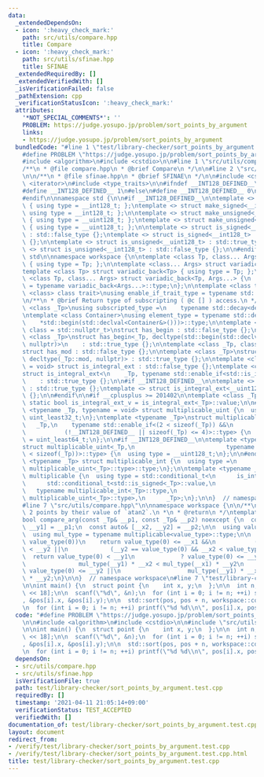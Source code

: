 ```yaml
---
data:
  _extendedDependsOn:
  - icon: ':heavy_check_mark:'
    path: src/utils/compare.hpp
    title: Compare
  - icon: ':heavy_check_mark:'
    path: src/utils/sfinae.hpp
    title: SFINAE
  _extendedRequiredBy: []
  _extendedVerifiedWith: []
  _isVerificationFailed: false
  _pathExtension: cpp
  _verificationStatusIcon: ':heavy_check_mark:'
  attributes:
    '*NOT_SPECIAL_COMMENTS*': ''
    PROBLEM: https://judge.yosupo.jp/problem/sort_points_by_argument
    links:
    - https://judge.yosupo.jp/problem/sort_points_by_argument
  bundledCode: "#line 1 \"test/library-checker/sort_points_by_argument.test.cpp\"\n\
    #define PROBLEM \"https://judge.yosupo.jp/problem/sort_points_by_argument\"\n\n\
    #include <algorithm>\n#include <cstdio>\n\n#line 1 \"src/utils/compare.hpp\"\n\
    /**\n * @file compare.hpp\n * @brief Compare\n */\n\n#line 2 \"src/utils/sfinae.hpp\"\
    \n\n/**\n * @file sfinae.hpp\n * @brief SFINAE\n */\n\n#include <cstdint>\n#include\
    \ <iterator>\n#include <type_traits>\n\n#ifndef __INT128_DEFINED__\n\n#ifdef __SIZEOF_INT128__\n\
    #define __INT128_DEFINED__ 1\n#else\n#define __INT128_DEFINED__ 0\n#endif\n\n\
    #endif\n\nnamespace std {\n\n#if __INT128_DEFINED__\n\ntemplate <> struct make_signed<__uint128_t>\
    \ { using type = __int128_t; };\ntemplate <> struct make_signed<__int128_t> {\
    \ using type = __int128_t; };\n\ntemplate <> struct make_unsigned<__uint128_t>\
    \ { using type = __uint128_t; };\ntemplate <> struct make_unsigned<__int128_t>\
    \ { using type = __uint128_t; };\n\ntemplate <> struct is_signed<__uint128_t>\
    \ : std::false_type {};\ntemplate <> struct is_signed<__int128_t> : std::true_type\
    \ {};\n\ntemplate <> struct is_unsigned<__uint128_t> : std::true_type {};\ntemplate\
    \ <> struct is_unsigned<__int128_t> : std::false_type {};\n\n#endif\n\n}  // namespace\
    \ std\n\nnamespace workspace {\n\ntemplate <class Tp, class... Args> struct variadic_front\
    \ { using type = Tp; };\n\ntemplate <class... Args> struct variadic_back;\n\n\
    template <class Tp> struct variadic_back<Tp> { using type = Tp; };\n\ntemplate\
    \ <class Tp, class... Args> struct variadic_back<Tp, Args...> {\n  using type\
    \ = typename variadic_back<Args...>::type;\n};\n\ntemplate <class type, template\
    \ <class> class trait>\nusing enable_if_trait_type = typename std::enable_if<trait<type>::value>::type;\n\
    \n/**\n * @brief Return type of subscripting ( @c [] ) access.\n */\ntemplate\
    \ <class _Tp>\nusing subscripted_type =\n    typename std::decay<decltype(std::declval<_Tp&>()[0])>::type;\n\
    \ntemplate <class Container>\nusing element_type = typename std::decay<decltype(\n\
    \    *std::begin(std::declval<Container&>()))>::type;\n\ntemplate <class _Tp,\
    \ class = std::nullptr_t>\nstruct has_begin : std::false_type {};\n\ntemplate\
    \ <class _Tp>\nstruct has_begin<_Tp, decltype(std::begin(std::declval<_Tp>()),\
    \ nullptr)>\n    : std::true_type {};\n\ntemplate <class _Tp, class = std::nullptr_t>\n\
    struct has_mod : std::false_type {};\n\ntemplate <class _Tp>\nstruct has_mod<_Tp,\
    \ decltype(_Tp::mod, nullptr)> : std::true_type {};\n\ntemplate <class _Tp, class\
    \ = void> struct is_integral_ext : std::false_type {};\ntemplate <class _Tp>\n\
    struct is_integral_ext<\n    _Tp, typename std::enable_if<std::is_integral<_Tp>::value>::type>\n\
    \    : std::true_type {};\n\n#if __INT128_DEFINED__\n\ntemplate <> struct is_integral_ext<__int128_t>\
    \ : std::true_type {};\ntemplate <> struct is_integral_ext<__uint128_t> : std::true_type\
    \ {};\n\n#endif\n\n#if __cplusplus >= 201402\n\ntemplate <class _Tp>\nconstexpr\
    \ static bool is_integral_ext_v = is_integral_ext<_Tp>::value;\n\n#endif\n\ntemplate\
    \ <typename _Tp, typename = void> struct multiplicable_uint {\n  using type =\
    \ uint_least32_t;\n};\ntemplate <typename _Tp>\nstruct multiplicable_uint<\n \
    \   _Tp,\n    typename std::enable_if<(2 < sizeof(_Tp)) &&\n                 \
    \           (!__INT128_DEFINED__ || sizeof(_Tp) <= 4)>::type> {\n  using type\
    \ = uint_least64_t;\n};\n\n#if __INT128_DEFINED__\n\ntemplate <typename _Tp>\n\
    struct multiplicable_uint<_Tp,\n                          typename std::enable_if<(4\
    \ < sizeof(_Tp))>::type> {\n  using type = __uint128_t;\n};\n\n#endif\n\ntemplate\
    \ <typename _Tp> struct multiplicable_int {\n  using type =\n      typename std::make_signed<typename\
    \ multiplicable_uint<_Tp>::type>::type;\n};\n\ntemplate <typename _Tp> struct\
    \ multiplicable {\n  using type = std::conditional_t<\n      is_integral_ext<_Tp>::value,\n\
    \      std::conditional_t<std::is_signed<_Tp>::value,\n                      \
    \   typename multiplicable_int<_Tp>::type,\n                         typename\
    \ multiplicable_uint<_Tp>::type>,\n      _Tp>;\n};\n\n}  // namespace workspace\n\
    #line 7 \"src/utils/compare.hpp\"\n\nnamespace workspace {\n\n/**\n * @brief Compare\
    \ 2 points by their value of `atan2`.\n *\n * @return\n */\ntemplate <class _Tp>\n\
    bool compare_arg(const _Tp& __p1, const _Tp& __p2) noexcept {\n  const auto& [__x1,\
    \ __y1] = __p1;\n  const auto& [__x2, __y2] = __p2;\n\n  using value_type = std::decay_t<decltype(__x1)>;\n\
    \  using mul_type = typename multiplicable<value_type>::type;\n\n  if (__y1 ==\
    \ value_type(0))\n    return value_type(0) <= __x1 &&\n           (value_type(0)\
    \ < __y2 ||\n            (__y2 == value_type(0) && __x2 < value_type(0)));\n\n\
    \  return value_type(0) < __y1\n             ? value_type(0) <= __y2 &&\n    \
    \               mul_type(__y1) * __x2 < mul_type(__x1) * __y2\n             :\
    \ value_type(0) <= __y2 ||\n                   mul_type(__y1) * __x2 < mul_type(__x1)\
    \ * __y2;\n}\n\n}  // namespace workspace\n#line 7 \"test/library-checker/sort_points_by_argument.test.cpp\"\
    \n\nint main() {\n  struct point {\n    int x, y;\n  };\n\n  int n;\n  point pos[1\
    \ << 18];\n\n  scanf(\"%d\", &n);\n  for (int i = 0; i != n; ++i) scanf(\"%d%d\"\
    , &pos[i].x, &pos[i].y);\n\n  std::sort(pos, pos + n, workspace::compare_arg<point>);\n\
    \n  for (int i = 0; i != n; ++i) printf(\"%d %d\\n\", pos[i].x, pos[i].y);\n}\n"
  code: "#define PROBLEM \"https://judge.yosupo.jp/problem/sort_points_by_argument\"\
    \n\n#include <algorithm>\n#include <cstdio>\n\n#include \"src/utils/compare.hpp\"\
    \n\nint main() {\n  struct point {\n    int x, y;\n  };\n\n  int n;\n  point pos[1\
    \ << 18];\n\n  scanf(\"%d\", &n);\n  for (int i = 0; i != n; ++i) scanf(\"%d%d\"\
    , &pos[i].x, &pos[i].y);\n\n  std::sort(pos, pos + n, workspace::compare_arg<point>);\n\
    \n  for (int i = 0; i != n; ++i) printf(\"%d %d\\n\", pos[i].x, pos[i].y);\n}\n"
  dependsOn:
  - src/utils/compare.hpp
  - src/utils/sfinae.hpp
  isVerificationFile: true
  path: test/library-checker/sort_points_by_argument.test.cpp
  requiredBy: []
  timestamp: '2021-04-11 21:05:14+09:00'
  verificationStatus: TEST_ACCEPTED
  verifiedWith: []
documentation_of: test/library-checker/sort_points_by_argument.test.cpp
layout: document
redirect_from:
- /verify/test/library-checker/sort_points_by_argument.test.cpp
- /verify/test/library-checker/sort_points_by_argument.test.cpp.html
title: test/library-checker/sort_points_by_argument.test.cpp
---
```

